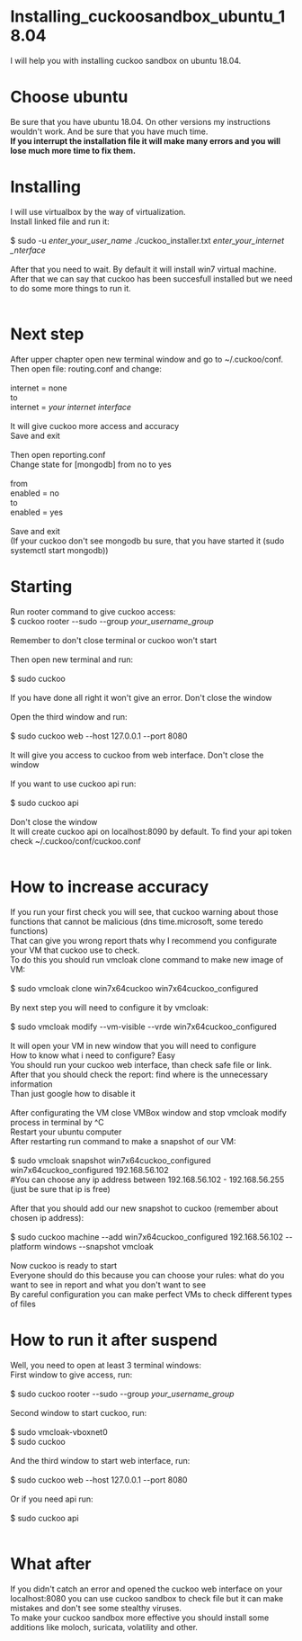 # Installing_cuckoosandbox_ubuntu_18.04
I will help you with installing cuckoo sandbox on ubuntu 18.04.

# Choose ubuntu
Be sure that you have ubuntu 18.04. On other versions my instructions wouldn't work. And be sure that you have much time. <br>
**If you interrupt the installation file it will make many errors and you will lose much more time to fix them.**<br>

# Installing
I will use virtualbox by the way of virtualization. <br>
Install linked file and run it:<br>
<br>
$ sudo -u *enter_your_user_name* ./cuckoo_installer.txt *enter_your_internet _nterface*<br>
<br>
After that you need to wait. By default it will install win7 virtual machine.<br>
After that we can say that cuckoo has been succesfull installed but we need to do some more things to run it.<br>
<br>
# Next step
After upper chapter open new terminal window and go to ~/.cuckoo/conf.<br>
Then open file: routing.conf and change: <br>
<br>
internet = none<br>
to<br>
internet = *your internet interface*<br>
<br>
It will give cuckoo more access and accuracy<br>
Save and exit<br>
<br>
Then open reporting.conf<br>
Change state for \[mongodb\] from no to yes<br>
<br>
from<br>
enabled = no<br>
to<br>
enabled = yes<br>
<br>
Save and exit<br>
(If your cuckoo don't see mongodb bu sure, that you have started it (sudo systemctl start mongodb))
<br>
# Starting
Run rooter command to give cuckoo access:
<br>
$ cuckoo rooter --sudo --group *your_username_group*<br>
<br>
Remember to don't close terminal or cuckoo won't start<br>
<br>
Then open new terminal and run:<br>
<br>
$ sudo cuckoo<br>
<br>
If you have done all right it won't give an error. Don't close the window<br>
<br>
Open the third window and run:<br>
<br>
$ sudo cuckoo web --host 127.0.0.1 --port 8080<br>
<br>
It will give you access to cuckoo from web interface. Don't close the window<br>
<br>
If you want to use cuckoo api run:<br>
<br>
$ sudo cuckoo api<br>
<br>
Don't close the window<br>
It will create cuckoo api on localhost:8090 by default. To find your api token check ~/.cuckoo/conf/cuckoo.conf<br>
<br>

# How to increase accuracy
If you run your first check you will see, that cuckoo warning about those functions that cannot be malicious (dns time.microsoft, some teredo functions)<br>
That can give you wrong report thats why I recommend you configurate your VM that cuckoo use to check.<br>
To do this you should run vmcloak clone command to make new image of VM:<br>
<br>
$ sudo vmcloak clone win7x64cuckoo win7x64cuckoo_configured<br>
<br>
By next step you will need to configure it by vmcloak:<br>
<br>
$ sudo vmcloak modify --vm-visible --vrde win7x64cuckoo_configured<br>
<br>
It will open your VM in new window that you will need to configure<br>
How to know what i need to configure? Easy<br>
You should run your cuckoo web interface, than check safe file or link.<br>
After that you should check the report: find where is the unnecessary information<br>
Than just google how to disable it<br>
<br>
After configurating the VM close VMBox window and stop vmcloak modify process in terminal by ^C<br>
Restart your ubuntu computer<br>
After restarting run command to make a snapshot of our VM:<br>
<br>
$ sudo vmcloak snapshot win7x64cuckoo_configured win7x64cuckoo_configured 192.168.56.102<br>
#You can choose any ip address between 192.168.56.102 - 192.168.56.255 (just be sure that ip is free)<br>
<br>
After that you should add our new snapshot to cuckoo (remember about chosen ip address):<br>
<br>
$ sudo cuckoo machine --add win7x64cuckoo_configured 192.168.56.102 --platform windows --snapshot vmcloak<br>
<br>
Now cuckoo is ready to start<br>
Everyone should do this because you can choose your rules: what do you want to see in report and what you don't want to see<br>
By careful configuration you can make perfect VMs to check different types of files<br>

# How to run it after suspend<br>
Well, you need to open at least 3 terminal windows:<br>
First window to give access, run:<br>
<br>
$ sudo cuckoo rooter --sudo --group *your_username_group*<br>
<br>
Second window to start cuckoo, run:<br>
<br>
$ sudo vmcloak-vboxnet0<br>
$ sudo cuckoo<br>
<br>
And the third window to start web interface, run:<br>
<br>
$ sudo cuckoo web --host 127.0.0.1 --port 8080<br>
<br>
Or if you need api run:<br>
<br>
$ sudo cuckoo api<br>
<br>
# What after
If you didn't catch an error and opened the cuckoo web interface on your localhost:8080 you can use cuckoo sandbox to check file but it can make mistakes and don't see some stealthy viruses.<br>
To make your cuckoo sandbox more effective you should install some additions like moloch, suricata, volatility and other.<br>




